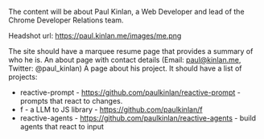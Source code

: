 The content will be about Paul Kinlan, a Web Developer and lead of the Chrome Developer Relations team.

Headshot url: https://paul.kinlan.me/images/me.png

The site should have a marquee resume page that provides a summary of who he is.
An about page with contact details (Email: paul@kinlan.me, Twitter: @paul_kinlan)
A page about his project. It should have a list of projects:

- reactive-prompt - https://github.com/paulkinlan/reactive-prompt - prompts that react to changes.
- f - a LLM to JS library - https://github.com/paulkinlan/f
- reactive-agents - https://github.com/paulkinlan/reactive-agents - build agents that react to input
